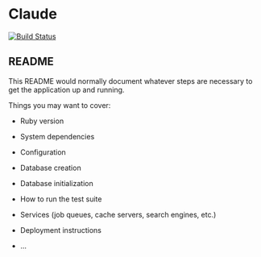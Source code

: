 # Claude


[![Build Status](https://travis-ci.org/shizm/claude.png?branch=master)](https://travis-ci.org/shizm/claude)

## README

This README would normally document whatever steps are necessary to get the
application up and running.

Things you may want to cover:

* Ruby version

* System dependencies

* Configuration

* Database creation

* Database initialization

* How to run the test suite

* Services (job queues, cache servers, search engines, etc.)

* Deployment instructions

* ...


